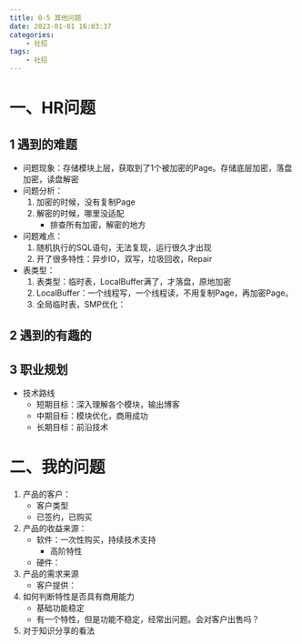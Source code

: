 ```yaml
---
title: 0-5 其他问题
date: 2023-01-01 16:03:37
categories:
    - 社招
tags:
    - 社招
---
```


# 一、HR问题
## 1 遇到的难题
- 问题现象：存储模块上层，获取到了1个被加密的Page。存储底层加密，落盘加密，读盘解密
- 问题分析：
    1. 加密的时候，没有复制Page
    2. 解密的时候，哪里没适配
        - 排查所有加密，解密的地方
- 问题难点：
    1. 随机执行的SQL语句，无法复现，运行很久才出现
    2. 开了很多特性：异步IO，双写，垃圾回收，Repair
- 表类型：
    1. 表类型：临时表，LocalBuffer满了，才落盘，原地加密
    2. LocalBuffer：一个线程写，一个线程读，不用复制Page，再加密Page。
    1. 全局临时表，SMP优化：

## 2 遇到的有趣的
## 3 职业规划
- 技术路线
    - 短期目标：深入理解各个模块，输出博客
    - 中期目标：模块优化，商用成功
    - 长期目标：前沿技术

# 二、我的问题
1. 产品的客户：
    - 客户类型
    - 已签约，已购买
2. 产品的收益来源：
    - 软件：一次性购买，持续技术支持
        - 高阶特性
    - 硬件：
3. 产品的需求来源
    - 客户提供：
4. 如何判断特性是否具有商用能力
    - 基础功能稳定
    - 有一个特性，但是功能不稳定，经常出问题。会对客户出售吗？
5. 对于知识分享的看法